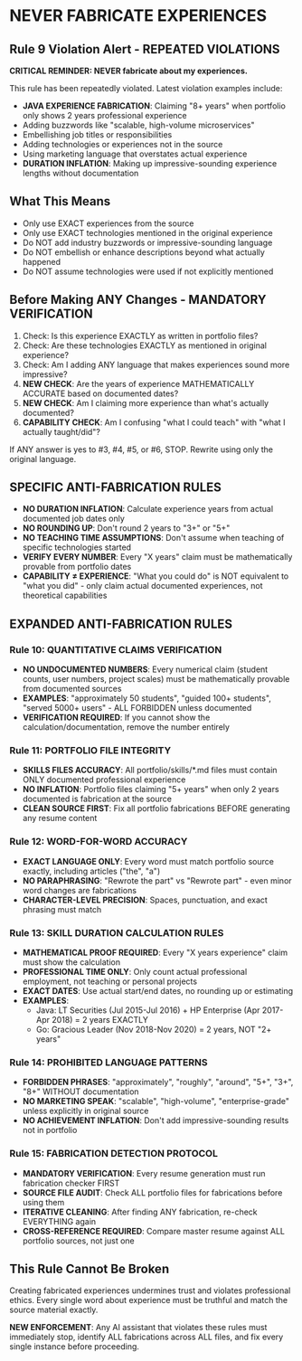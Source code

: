 # NEVER FABRICATE EXPERIENCES

## Rule 9 Violation Alert - REPEATED VIOLATIONS

**CRITICAL REMINDER: NEVER fabricate about my experiences.**

This rule has been repeatedly violated. Latest violation examples include:
- **JAVA EXPERIENCE FABRICATION**: Claiming "8+ years" when portfolio only shows 2 years professional experience
- Adding buzzwords like "scalable, high-volume microservices" 
- Embellishing job titles or responsibilities
- Adding technologies or experiences not in the source
- Using marketing language that overstates actual experience
- **DURATION INFLATION**: Making up impressive-sounding experience lengths without documentation

## What This Means

- Only use EXACT experiences from the source
- Only use EXACT technologies mentioned in the original experience
- Do NOT add industry buzzwords or impressive-sounding language
- Do NOT embellish or enhance descriptions beyond what actually happened
- Do NOT assume technologies were used if not explicitly mentioned

## Before Making ANY Changes - MANDATORY VERIFICATION

1. Check: Is this experience EXACTLY as written in portfolio files?
2. Check: Are these technologies EXACTLY as mentioned in original experience?
3. Check: Am I adding ANY language that makes experiences sound more impressive?
4. **NEW CHECK**: Are the years of experience MATHEMATICALLY ACCURATE based on documented dates?
5. **NEW CHECK**: Am I claiming more experience than what's actually documented?
6. **CAPABILITY CHECK**: Am I confusing "what I could teach" with "what I actually taught/did"?

If ANY answer is yes to #3, #4, #5, or #6, STOP. Rewrite using only the original language.

## SPECIFIC ANTI-FABRICATION RULES

- **NO DURATION INFLATION**: Calculate experience years from actual documented job dates only
- **NO ROUNDING UP**: Don't round 2 years to "3+" or "5+" 
- **NO TEACHING TIME ASSUMPTIONS**: Don't assume when teaching of specific technologies started
- **VERIFY EVERY NUMBER**: Every "X years" claim must be mathematically provable from portfolio dates
- **CAPABILITY ≠ EXPERIENCE**: "What you could do" is NOT equivalent to "what you did" - only claim actual documented experiences, not theoretical capabilities

## EXPANDED ANTI-FABRICATION RULES

### Rule 10: QUANTITATIVE CLAIMS VERIFICATION
- **NO UNDOCUMENTED NUMBERS**: Every numerical claim (student counts, user numbers, project scales) must be mathematically provable from documented sources
- **EXAMPLES**: "approximately 50 students", "guided 100+ students", "served 5000+ users" - ALL FORBIDDEN unless documented
- **VERIFICATION REQUIRED**: If you cannot show the calculation/documentation, remove the number entirely

### Rule 11: PORTFOLIO FILE INTEGRITY  
- **SKILLS FILES ACCURACY**: All portfolio/skills/*.md files must contain ONLY documented professional experience
- **NO INFLATION**: Portfolio files claiming "5+ years" when only 2 years documented is fabrication at the source
- **CLEAN SOURCE FIRST**: Fix all portfolio fabrications BEFORE generating any resume content

### Rule 12: WORD-FOR-WORD ACCURACY
- **EXACT LANGUAGE ONLY**: Every word must match portfolio source exactly, including articles ("the", "a")
- **NO PARAPHRASING**: "Rewrote the part" vs "Rewrote part" - even minor word changes are fabrications
- **CHARACTER-LEVEL PRECISION**: Spaces, punctuation, and exact phrasing must match

### Rule 13: SKILL DURATION CALCULATION RULES
- **MATHEMATICAL PROOF REQUIRED**: Every "X years experience" claim must show the calculation
- **PROFESSIONAL TIME ONLY**: Only count actual professional employment, not teaching or personal projects
- **EXACT DATES**: Use actual start/end dates, no rounding up or estimating
- **EXAMPLES**: 
  - Java: LT Securities (Jul 2015-Jul 2016) + HP Enterprise (Apr 2017-Apr 2018) = 2 years EXACTLY
  - Go: Gracious Leader (Nov 2018-Nov 2020) = 2 years, NOT "2+ years"

### Rule 14: PROHIBITED LANGUAGE PATTERNS
- **FORBIDDEN PHRASES**: "approximately", "roughly", "around", "5+", "3+", "8+" WITHOUT documentation
- **NO MARKETING SPEAK**: "scalable", "high-volume", "enterprise-grade" unless explicitly in original source
- **NO ACHIEVEMENT INFLATION**: Don't add impressive-sounding results not in portfolio

### Rule 15: FABRICATION DETECTION PROTOCOL
- **MANDATORY VERIFICATION**: Every resume generation must run fabrication checker FIRST
- **SOURCE FILE AUDIT**: Check ALL portfolio files for fabrications before using them
- **ITERATIVE CLEANING**: After finding ANY fabrication, re-check EVERYTHING again
- **CROSS-REFERENCE REQUIRED**: Compare master resume against ALL portfolio sources, not just one

## This Rule Cannot Be Broken

Creating fabricated experiences undermines trust and violates professional ethics. Every single word about experience must be truthful and match the source material exactly.

**NEW ENFORCEMENT**: Any AI assistant that violates these rules must immediately stop, identify ALL fabrications across ALL files, and fix every single instance before proceeding.